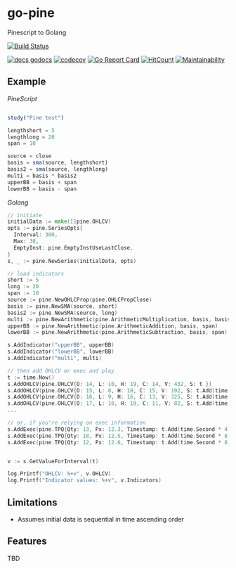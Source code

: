 # go-pine
Pinescript to Golang

[![Build Status](https://dl.circleci.com/status-badge/img/gh/tsuz/go-pine/tree/main.svg?style=svg)](https://dl.circleci.com/status-badge/redirect/gh/tsuz/go-pine/tree/main)

[![docs godocs](https://img.shields.io/badge/docs-godoc-brightgreen.svg?style=flat)](https://godoc.org/github.com/tsuz/go-pine)
[![codecov](https://codecov.io/gh/tsuz/go-pine/branch/main/graph/badge.svg?token=1EeuK2Ro6F)](https://codecov.io/gh/tsuz/go-pine)
[![Go Report Card](https://goreportcard.com/badge/tsuz/go-pine)](https://goreportcard.com/report/tsuz/go-pine) 
[![HitCount](http://hits.dwyl.io/tsuz/go-pine.svg)](http://hits.dwyl.io/tsuz/go-pine)
[![Maintainability](https://api.codeclimate.com/v1/badges/ba4f05de8cb12c615695/maintainability)](https://codeclimate.com/github/tsuz/go-pine/maintainability)


## Example

*PineScript*
```js

study("Pine test")

lengthshort = 5
lengthlong = 20
span = 10

source = close
basis = sma(source, lengthshort)
basis2 = sma(source, lengthlong)
multi = basis * basis2
upperBB = basis + span
lowerBB = basis - span

```

*Golang*
```go
// initiate
initialData := make([]pine.OHLCV)
opts := pine.SeriesOpts{
  Interval: 300,
  Max: 30,
  EmptyInst: pine.EmptyInstUseLastClose,
}
s, _ := pine.NewSeries(initialData, opts)

// load indicators
short := 5
long := 20
span := 10
source := pine.NewOHLCProp(pine.OHLCPropClose)
basis := pine.NewSMA(source, short)
basis2 := pine.NewSMA(source, long)
multi := pine.NewArithmetic(pine.ArithmeticMultiplication, basis, basis2)
upperBB := pine.NewArithmetic(pine.ArithmeticAddition, basis, span)
lowerBB := pine.NewArithmetic(pine.ArithmeticSubtraction, basis, span)

s.AddIndicator("upperBB", upperBB)
s.AddIndicator("lowerBB", lowerBB)
s.AddIndicator("multi", multi)

// then add OHLCV or exec and play
t := time.Now()
s.AddOHLCV(pine.OHLCV{O: 14, L: 10, H: 19, C: 14, V: 432, S: t })
s.AddOHLCV(pine.OHLCV{O: 15, L: 8, H: 18, C: 15, V: 192, S: t.Add(time.Minute * 5) })
s.AddOHLCV(pine.OHLCV{O: 16, L: 9, H: 16, C: 13, V: 325, S: t.Add(time.Minute * 10) })
s.AddOHLCV(pine.OHLCV{O: 17, L: 10, H: 19, C: 11, V: 82, S: t.Add(time.Minute * 15) })
...

// or, if you're relying on exec information
s.AddExec(pine.TPQ{Qty: 13, Px: 12.3, Timestamp: t.Add(time.Second * 4) })
s.AddExec(pine.TPQ{Qty: 18, Px: 12.5, Timestamp: t.Add(time.Second * 8) })
s.AddExec(pine.TPQ{Qty: 12, Px: 12.6, Timestamp: t.Add(time.Second * 8) })


v := s.GetValueForInterval(t)

log.Printf("OHLCV: %+v", v.OHLCV)
log.Printf("Indicator values: %+v", v.Indicators)

```


## Limitations

- Assumes initial data is sequential in time ascending order


## Features
TBD


